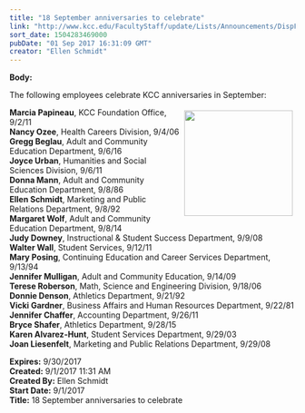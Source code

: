 ```yaml
---
title: "18 September anniversaries to celebrate"
link: "http://www.kcc.edu/FacultyStaff/update/Lists/Announcements/DispForm.aspx?ID=2501"
sort_date: 1504283469000
pubDate: "01 Sep 2017 16:31:09 GMT"
creator: "Ellen Schmidt"
---
```


<div><b>Body:</b> <div class="ExternalClass5BF50DC063014DB4B74F41C95D6E031E"><p>​The following employees celebrate KCC anniversaries in September:</p>
<p><strong><img width="400" height="388" src="/FacultyStaff/update/PublishingImages/Anniversary%20balloon.jpg" alt="" style="height:186px;width:191px;vertical-align:auto;float:right;margin:5px" />Marcia Papineau</strong>, KCC Foundation Office, 9/2/11<br /><strong>Nancy Ozee</strong>, Health Careers Division, 9/4/06<br /><strong>Gregg Beglau</strong>, Adult and Community Education Department, 9/6/16<br /><strong>Joyce Urban</strong>, Humanities and Social Sciences Division, 9/6/11<br /><strong>Donna Mann</strong>, Adult and Community Education Department, 9/8/86<br /><strong>Ellen Schmidt</strong>, Marketing and Public Relations Department, 9/8/92<br /><strong>Margaret Wolf</strong>, Adult and Community Education Department, 9/8/14<br /><strong>Judy Downey</strong>, Instructional &amp; Student Success Department, 9/9/08<br /><strong>Walter Wall</strong>, Student Services, 9/12/11<br /><strong>Mary Posing</strong>, Continuing Education and Career Services Department, 9/13/94<br /><strong>Jennifer Mulligan</strong>, Adult and Community Education, 9/14/09<br /><strong>Terese Roberson</strong>, Math, Science and Engineering Division, 9/18/06<br /><strong>Donnie Denson</strong>, Athletics Department, 9/21/92 <br /><strong>Vicki Gardner</strong>, Business Affairs and Human Resources Department, 9/22/81<br /><strong>Jennifer Chaffer</strong>, Accounting Department, 9/26/11<br /><strong>Bryce Shafer</strong>, Athletics Department, 9/28/15<br /><strong>Karen Alvarez-Hunt</strong>, Student Services Department, 9/29/03<br /><strong>Joan Liesenfelt</strong>, Marketing and Public Relations Department, 9/29/08</p></div></div>
<div><b>Expires:</b> 9/30/2017</div>
<div><b>Created:</b> 9/1/2017 11:31 AM</div>
<div><b>Created By:</b> Ellen Schmidt</div>
<div><b>Start Date:</b> 9/1/2017</div>
<div><b>Title:</b> 18 September anniversaries to celebrate</div>

